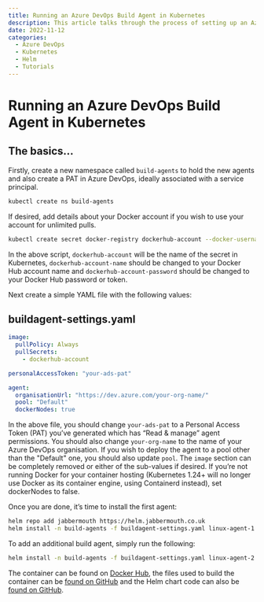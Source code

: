 ```yaml
---
title: Running an Azure DevOps Build Agent in Kubernetes
description: This article talks through the process of setting up an Azure DevOps build agent in Kubernetes using a Helm chart.
date: 2022-11-12
categories:
  - Azure DevOps
  - Kubernetes
  - Helm
  - Tutorials
---
```

# Running an Azure DevOps Build Agent in Kubernetes

## The basics…

Firstly, create a new namespace called `build-agents` to hold the new agents and also create a PAT in Azure DevOps, ideally associated with a service principal.

```bash
kubectl create ns build-agents
```

If desired, add details about your Docker account if you wish to use your account for unlimited pulls.

```bash
kubectl create secret docker-registry dockerhub-account --docker-username=dockerhub-account-name --docker-password=dockerhub-account-password --docker-email= --namespace build-agents
```

In the above script, `dockerhub-account` will be the name of the secret in Kubernetes, `dockerhub-account-name` should be changed to your Docker Hub account name and `dockerhub-account-password` should be changed to your Docker Hub password or token.

Next create a simple YAML file with the following values:

## buildagent-settings.yaml

```yaml
image:
  pullPolicy: Always
  pullSecrets:
    - dockerhub-account

personalAccessToken: "your-ads-pat"

agent:
  organisationUrl: "https://dev.azure.com/your-org-name/"
  pool: "Default"
  dockerNodes: true
```

In the above file, you should change `your-ads-pat` to a Personal Access Token (PAT) you’ve generated which has “Read & manage” agent permissions. You should also change `your-org-name` to the name of your Azure DevOps organisation. If you wish to deploy the agent to a pool other than the "Default" one, you should also update `pool`. The `image` section can be completely removed or either of the sub-values if desired. If you’re not running Docker for your container hosting (Kubernetes 1.24+ will no longer use Docker as its container engine, using Containerd instead), set dockerNodes to false.

Once you are done, it’s time to install the first agent:

```bash
helm repo add jabbermouth https://helm.jabbermouth.co.uk
helm install -n build-agents -f buildagent-settings.yaml linux-agent-1 jabbermouth/AzureDevOpsBuildAgent
```

To add an additional build agent, simply run the following:

```bash
helm install -n build-agents -f buildagent-settings.yaml linux-agent-2 jabbermouth/AzureDevOpsBuildAgent
```

The container can be found on [Docker Hub](https://hub.docker.com/repository/docker/jabbermouth/ads-linux-agent), the files used to build the container can be [found on GitHub](https://github.com/jabbermouth/ads-linux-agent) and the Helm chart code can also be [found on GitHub](https://github.com/jabbermouth/azure-devops-build-agent-helm).
